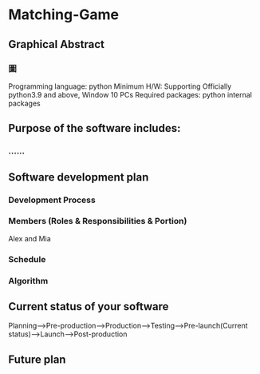 # Matching-Game
## Graphical Abstract
### 圖

Programming language: python
Minimum H/W: Supporting Officially python3.9 and above, Window 10 PCs
Required packages: python internal packages

## Purpose of the software includes:
### ......

## Software development plan
### Development Process

### Members (Roles & Responsibilities & Portion)
Alex and Mia

### Schedule

### Algorithm

## Current status of your software
Planning-->Pre-production-->Production-->Testing-->Pre-launch(Current status)-->Launch-->Post-production
## Future plan
